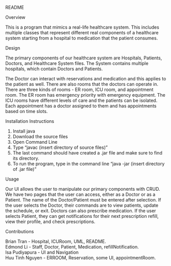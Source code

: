 README

Overview

This is a program that mimics a real-life healthcare system. This includes multiple classes that represent different real components of a healthcare system starting from a hospital to medication that the patient consumes.

Design

The primary components of our healthcare system are Hospitals, Patients, Doctors, and Healthcare System files. The System contains multiple hospitals, which contain Doctors and Patients.

The Doctor can interact with reservations and medication and this applies to the patient as well. There are also rooms that the doctors can operate in. There are three kinds of rooms \- ER room, ICU room, and appointment room. The ER room has emergency priority with emergency equipment. The ICU rooms have different levels of care and the patients can be isolated. Each appointment has a doctor assigned to them and has appointments based on time slots.

Installation Instructions

1. Install java  
2. Download the source files  
3. Open Command Line  
4. Type “javac (insert directory of source files)”  
5. The last command should have created a .jar file and make sure to find its directory.  
6. To run the program, type in the command line “java \-jar (insert directory of .jar file)”

Usage

Our UI allows the user to manipulate our primary components with CRUD. We have two pages that the user can access, either as a Doctor or as a Patient. The name of the Doctor/Patient must be entered after selection. If the user selects the Doctor, their commands are to view patients, update the schedule, or exit. Doctors can also prescribe medication. If the user selects Patient, they can get notifications for their next prescription refill, view their profile, and check prescriptions.

Contributions

Brian Tran \- Hospital, ICURoom, UML, README.  
Edmond Li \- Staff, Doctor, Patient, Medication, refillNotification.  
Isa Pudiyapura \- UI and Navigation  
Huu Tinh Nguyen \- ERROOM, Reservation, some UI, appointmentRoom.

